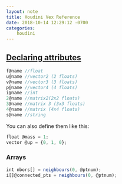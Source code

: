 ```yaml
---
layout: note
title: Houdini Vex Reference
date: 2018-10-14 12:29:12 -0700
categories: 
    houdini
---
```


## [Declaring attributes](http://www.sidefx.com/docs/houdini/vex/snippets.html#declare)
```javascript
f@name //float
u@name //vector2 (2 floats)
v@name //vector3 (3 floats)
p@name //vector4 (4 floats)
i@name //int
2@name //matrix2(2x2 floats)
3@name //matrix 3 (3x3 floats)
4@name //matrix (4x4 floats)
s@name //string
```

You can also define them like this:
```javascript
float @mass = 1;
vector @up = {0, 1, 0};
```

### Arrays
```javascript
int nbors[] = neighbours(0, @ptnum);
i[]@connected_pts = neighbours(0, @ptnum);
```
